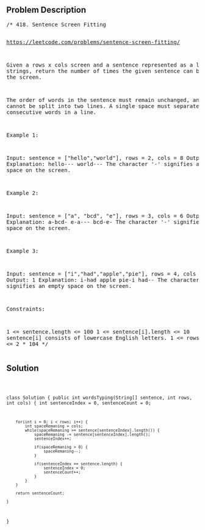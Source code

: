 <!--
<style>
  body { font-family: Arial, sans-serif; }
  .container { max-width: 100%; margin: auto; padding: 20px; }
  .comment-block { background-color: #f9f9f9; padding: 10px; border-left: 5px solid #ccc; max-width: 600px; margin: auto; word-wrap: break-word; white-space: pre-wrap; }
  .code-block { background-color: #f4f4f4; padding: 10px; border: 1px solid #ddd; }
</style>
-->

<div class='container'>
<h2>Problem Description</h2>
<div class='comment-block'>
<pre>
/* 418. Sentence Screen Fitting

https://leetcode.com/problems/sentence-screen-fitting/

Given a rows x cols screen and a sentence represented as a list of strings, 
return the number of times the given sentence can be fitted on the screen.

The order of words in the sentence must remain unchanged, and a word cannot 
be split into two lines. A single space must separate two consecutive words in a line.

 

Example 1:

Input: sentence = ["hello","world"], rows = 2, cols = 8
Output: 1
Explanation:
hello---
world---
The character '-' signifies an empty space on the screen.


Example 2:

Input: sentence = ["a", "bcd", "e"], rows = 3, cols = 6
Output: 2
Explanation:
a-bcd- 
e-a---
bcd-e-
The character '-' signifies an empty space on the screen.


Example 3:

Input: sentence = ["i","had","apple","pie"], rows = 4, cols = 5
Output: 1
Explanation:
i-had
apple
pie-i
had--
The character '-' signifies an empty space on the screen.
 

Constraints:

1 <= sentence.length <= 100
1 <= sentence[i].length <= 10
sentence[i] consists of lowercase English letters.
1 <= rows, cols <= 2 * 104
*/
</pre>
</div>

<h2>Solution</h2>
<div class='code-block'>
<pre><code class='language-java'>

class Solution {
    public int wordsTyping(String[] sentence, int rows, int cols) {
        int sentenceIndex = 0, sentenceCount = 0;

        for(int i = 0; i < rows; i++) {
            int spaceRemaning = cols;
            while(spaceRemaning >= sentence[sentenceIndex].length()) {
                spaceRemaning -= sentence[sentenceIndex].length();
                sentenceIndex++;

                if(spaceRemaning > 0) {
                    spaceRemaning--;
                }

                if(sentenceIndex == sentence.length) {
                    sentenceIndex = 0;
                    sentenceCount++;
                }
            }
        }

        return sentenceCount;
        
    }
}
</code></pre>
</div>
</div>
